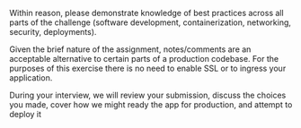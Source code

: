 Within reason, please demonstrate knowledge of best practices across all parts of the challenge (software development, containerization, networking, security, deployments). 

Given the brief nature of the assignment, notes/comments are an acceptable alternative to certain parts of a production codebase. For the purposes of this exercise there is no need to enable SSL or to ingress your application. 


During your interview, we will review your submission, discuss the choices you made, cover how we might ready the app for production, and attempt to deploy it